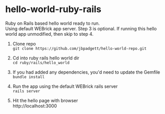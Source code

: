 # hello-world-ruby-rails

Ruby on Rails based hello world ready to run.  
Using default WEBrick app server.
Step 3 is optional.  If running this hello world app unmodified, then skip to step 4.


1. Clone repo  
```git clone https://github.com/jbpadgett/hello-world-repo.git```  

2. Cd into ruby rails hello world dir  
```cd ruby/rails/hello_world```  

3. If you had added any dependencies, you'd need to update the Gemfile  
```bundle install```  
 
4. Run the app using the default WEBrick rails server  
```rails server```  

5. Hit the hello page with browser  
http://localhost:3000



